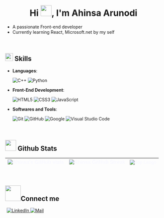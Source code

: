   <h1 align="center"><b>Hi <img src="https://media.giphy.com/media/hvRJCLFzcasrR4ia7z/giphy.gif" width="35">, I'm Ahinsa Arunodi </b></h1>
<ul>
<li>A passionate Front-end developer</li>
<li>Currently learning React, Microsoft.net by my self</li>
</ul>
<br>

<h2 id="-skills"><img src="https://media2.giphy.com/media/QssGEmpkyEOhBCb7e1/giphy.gif?cid=ecf05e47a0n3gi1bfqntqmob8g9aid1oyj2wr3ds3mg700bl&amp;rid=giphy.gif" width="25"><b> Skills</b></h2>
<p align="center"></p>
<ul>
<li>
<p><strong>Languages</strong>:</p>
<p> <img src="https://img.shields.io/badge/C++%20-%2300599C.svg?style=for-the-badge&amp;logo=c%2B%2B&amp;logoColor=white" alt="C++">
    <img src="https://img.shields.io/badge/Python%20-%2314354C.svg?style=for-the-badge&amp;logo=python&amp;logoColor=white" alt="Python"></p>
</li>
</ul>  

<ul>
<li>
<p><strong>Front-End Development</strong>:</p>
<p><img src="https://img.shields.io/badge/HTML5%20-%23E34F26.svg?style=for-the-badge&amp;logo=html5&amp;logoColor=white" alt="HTML5">
<img src="https://img.shields.io/badge/CSS%20-%231572B6.svg?style=for-the-badge&amp;logo=css3&amp;logoColor=white" alt="CSS3">
<img src="https://img.shields.io/badge/JavaScript%20-%23F7DF1E.svg?style=for-the-badge&amp;logo=javascript&amp;logoColor=black" alt="JavaScript"></p>
</li>
</ul>
  
<ul>
<li>
<p><strong>Softwares and Tools</strong>:</p>
<p><img src="https://img.shields.io/badge/git-%23F05033.svg?style=for-the-badge&amp;logo=git&amp;logoColor=white" alt="Git">
<img src="https://img.shields.io/badge/github-%23121011.svg?style=for-the-badge&amp;logo=github&amp;logoColor=white" alt="GitHub">
<img src="https://img.shields.io/badge/google-%234285F4.svg?style=for-the-badge&amp;logo=google&amp;logoColor=white" alt="Google">
<img src="https://img.shields.io/badge/Visual%20Studio%20Code-0078d7.svg?style=for-the-badge&amp;logo=visual-studio-code&amp;logoColor=white" alt="Visual Studio Code"></li>
</ul>

<br><h2 id="-github-stats"><img src="https://media.giphy.com/media/iY8CRBdQXODJSCERIr/giphy.gif" width="35"><b> Github Stats </b></h2>
<table style="border-collapse: collapse; width: 100%;">
  <thead>
    <tr>
      <th style="color: #f8f8ff; font-family: Arial, sans-serif; font-size: 16px; text-align: center;">
        <img src="https://github-readme-stats.vercel.app/api?username=AhinsaAru&show_icons=true&theme=tokyonight" alt="Ahinsa's GitHub stats">
      </th>
      <th style="color: #f8f8ff; font-family: Arial, sans-serif; font-size: 16px; text-align: center;">
        <img src="https://github-readme-streak-stats.herokuapp.com/?user=AhinsaAru&theme=tokyonight" alt="Ahinsa GitHub Streak">
      </th>
      <th style="color: #f8f8ff; font-family: Arial, sans-serif; font-size: 14px; text-align: center;">
        <img src="https://github-readme-stats.vercel.app/api/top-langs/?username=AhinsaAru&theme=tokyonight" alt="Top Langs">
      </th>
   </tr>
  </thead>
</table>

<br><h2 id="-lets-connect"><img src="https://upload.wikimedia.org/wikipedia/commons/1/1f/Handshake_animated.gif" width="50"><b>Connect me</b></h2>

<div style="margin-left: 5px;">
  <a href="https://linkedin.com/in/AhinsaAru" target="_blank">
    <img src="https://img.shields.io/badge/-LinkedIn-%2300acee.svg?color=405DE6&style=for-the-badge&logo=linkedin&logoColor=white" alt="LinkedIn" style="margin-bottom: 5px;">
  </a>
  <!--<a href="https://twitter.com/0xabdulkhalid" target="_blank">
    <img src="https://img.shields.io/badge/twitter-%2300acee.svg?color=1DA1F2&style=for-the-badge&logo=twitter&logoColor=white" alt="Twitter" style="margin-bottom: 5px;">
  </a>-->
  <a href="mailto:0xabdulkhalid@gmail.com" target="_blank">
    <img src="https://img.shields.io/badge/gmail%20-%23EA4335.svg?style=for-the-badge&logo=gmail&logoColor=white" alt="Mail" style="margin-bottom: 5px;">
  </a>
</div>


